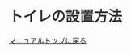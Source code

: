 # トイレの設置方法

[マニュアルトップに戻る](README.md)

<!DOCTYPE html>
<html lang="ja">
<head>
    <meta charset="UTF-8">
    <meta name="viewport" content="width=device-width, initial-scale=1.0">
    <title>トイレの設置手順</title>
    <style>
        body {
            font-family: 'Hiragino Sans', 'Hiragino Kaku Gothic ProN', 'Noto Sans JP', sans-serif;
            margin: 0;
            padding: 20px;
            color: #333;
            max-width: 800px;
            margin: 0 auto;
        }
        
        h1 {
            text-align: center;
            color: #333;
            margin-bottom: 20px;
            border-bottom: 1px solid #ccc;
            padding-bottom: 10px;
        }
        
        .section-container {
            display: block;
            margin-bottom: 20px;
        }
        
        .section {
            width: 100%;
            background-color: #f9f9f9;
            border-radius: 5px;
            padding: 15px;
            box-shadow: 0 1px 3px rgba(0,0,0,0.1);
            margin-bottom: 20px;
            box-sizing: border-box;
        }
        
        .section-title {
            font-size: 18px;
            color: #1a73e8;
            margin-top: 0;
            margin-bottom: 15px;
            font-weight: bold;
            background-color: #1a73e8;
            color: white;
            padding: 8px 15px;
            border-radius: 3px;
        }
        
        .step-container {
            margin-bottom: 10px;
            padding: 0 5px;
        }
        
        .step {
            display: flex;
            align-items: flex-start;
            margin-bottom: 8px;
        }
        
        .step-number {
            background-color: #1a73e8;
            color: white;
            width: 24px;
            height: 24px;
            border-radius: 50%;
            display: flex;
            justify-content: center;
            align-items: center;
            margin-right: 10px;
            flex-shrink: 0;
            font-size: 14px;
        }
        
        .step-content {
            flex: 1;
        }
        
        .tools-materials {
            display: block;
            margin-bottom: 20px;
        }
        
        .tools-materials-section {
            width: 100%;
            background-color: #f9f9f9;
            border-radius: 5px;
            padding: 15px;
            box-shadow: 0 1px 3px rgba(0,0,0,0.1);
            margin-bottom: 20px;
            box-sizing: border-box;
        }
        
        .tools-materials-title {
            font-size: 18px;
            color: #333;
            margin-top: 0;
            margin-bottom: 15px;
            font-weight: bold;
            background-color: #333;
            color: white;
            padding: 8px 15px;
            border-radius: 3px;
        }
        
        .tools-materials-list {
            display: flex;
            flex-wrap: wrap;
        }
        
        .tool-material-item {
            width: 50%;
            display: flex;
            align-items: center;
            margin-bottom: 8px;
        }
        
        .tool-material-item:before {
            content: "•";
            color: #1a73e8;
            margin-right: 8px;
            font-weight: bold;
        }
        
        .notes {
            background-color: #fef2f2;
            border-radius: 5px;
            padding: 15px;
            margin-top: 20px;
            border-left: 4px solid #dc2626;
        }
        
        .notes-title {
            font-size: 18px;
            color: #dc2626;
            margin-top: 0;
            margin-bottom: 10px;
            font-weight: bold;
        }
        
        .note-item {
            display: flex;
            align-items: flex-start;
            margin-bottom: 5px;
        }
        
        .note-item:before {
            content: "•";
            color: #dc2626;
            margin-right: 8px;
            font-weight: bold;
        }
        
        .see-more {
            text-align: right;
            color: #1a73e8;
            font-size: 14px;
            margin-top: 10px;
            cursor: pointer;
        }
    </style>
</head>
<body>
    <h1>トイレの設置手順</h1>
    
    <div class="section-container">
        <div class="section">
            <h2 class="section-title">1. 準備作業</h2>
            <div class="step-container">
                <div class="step">
                    <div class="step-number">1</div>
                    <div class="step-content">水道の元栓を閉める</div>
                </div>
                <div class="step">
                    <div class="step-number">2</div>
                    <div class="step-content">古いトイレの撤去</div>
                </div>
                <div class="step">
                    <div class="step-number">3</div>
                    <div class="step-content">床の清掃・確認</div>
                </div>
            </div>
            <div class="see-more" id="toggle-details">追加作業の詳細を見る</div>
            
            <div id="additional-details" style="display: none; margin-top: 15px;">
                <div class="section-detail">
                    <h3 style="font-size: 16px; margin-bottom: 10px; color: #333; background-color: #e6f2ff; padding: 5px 10px;">詳細な手順</h3>
                    <ul style="list-style-type: none; padding-left: 10px; margin-top: 5px;">
                        <li style="margin-bottom: 5px; font-size: 14px;">• 水道メーターを確認しておきましょう</li>
                        <li style="margin-bottom: 5px; font-size: 14px;">• 工具の準備をしておく</li>
                        <li style="margin-bottom: 5px; font-size: 14px;">• 作業スペースを確保する</li>
                        <li style="margin-bottom: 5px; font-size: 14px;">• 排水口の寸法を測定しておく</li>
                    </ul>
                </div>
                
                <div class="step-container" style="margin-top: 15px;">
                    <div class="step">
                        <div class="step-number" style="background-color: #2196F3;">1</div>
                        <div class="step-content">給水管からの水漏れがないことを確認してから、慎重に元栓を時計回りに回して閉めます</div>
                    </div>
                    <div class="step">
                        <div class="step-number" style="background-color: #2196F3;">2</div>
                        <div class="step-content">タンクの水を抜いてから、給水管を外します（水が残っている場合があります）</div>
                    </div>
                    <div class="step">
                        <div class="step-number" style="background-color: #2196F3;">3</div>
                        <div class="step-content">床のボルトカバーを外し、ナットを緩めて取り外します（古いボルトは錆びている場合があります）</div>
                    </div>
                    <div class="step">
                        <div class="step-number" style="background-color: #2196F3;">4</div>
                        <div class="step-content">トイレと床の間のコーキングをカッターなどで慎重に切り離します</div>
                    </div>
                </div>
                
                <div class="notes" style="background-color: #ffebee; padding: 10px; margin-top: 15px; border-left: 3px solid #f44336; font-size: 14px;">
                    <h4 style="margin-top: 0; margin-bottom: 5px; color: #d32f2f;">注意点</h4>
                    <div style="margin-bottom: 5px;">• 古いトイレの撤去作業は力が必要になることがあります。無理をせず二人で行うことをお勧めします。</div>
                    <div style="margin-bottom: 5px;">• 給水管や排水管を取り外す際は、床や壁を傷つけないように注意してください。</div>
                    <div style="margin-bottom: 5px;">• 古いボルトが錆びついている場合は、潤滑油を使用するか専門家に相談することをお勧めします。</div>
                </div>
                
                <div class="tips" style="background-color: #e8f5e9; padding: 10px; margin-top: 15px; border-left: 3px solid #4caf50; font-size: 14px;">
                    <h4 style="margin-top: 0; margin-bottom: 5px; color: #2e7d32;">アドバイス</h4>
                    <div style="margin-bottom: 5px;">• 作業前に写真を撮っておくと、配管の位置や接続方法を覚えておくのに役立ちます。特にトイレの裏側の配管接続は複雑な場合があります。</div>
                    <div style="margin-bottom: 5px;">• 古いワックスリングは完全に取り除き、床の排水口周辺をよく清掃してください。残留物があると新しいトイレの設置に影響します。</div>
                </div>
            </div>
            
            <script>
                document.getElementById('toggle-details').addEventListener('click', function() {
                    var details = document.getElementById('additional-details');
                    if (details.style.display === 'none') {
                        details.style.display = 'block';
                        this.textContent = '詳細を閉じる';
                    } else {
                        details.style.display = 'none';
                        this.textContent = '追加作業の詳細を見る';
                    }
                });
            </script>
        </div>
        
        <div class="section">
            <h2 class="section-title">2. 設置準備</h2>
            <div class="step-container">
                <div class="step">
                    <div class="step-number">4</div>
                    <div class="step-content">新しいトイレの設置準備</div>
                </div>
                <div class="step">
                    <div class="step-number">5</div>
                    <div class="step-content">ワックスリングの設置</div>
                </div>
            </div>
            <div class="see-more" id="toggle-details-2">追加作業の詳細を見る</div>
            
            <div id="additional-details-2" style="display: none; margin-top: 15px;">
                <div class="section-detail">
                    <h3 style="font-size: 16px; margin-bottom: 10px; color: #333; background-color: #e6f2ff; padding: 5px 10px;">詳細な手順</h3>
                    <ul style="list-style-type: none; padding-left: 10px; margin-top: 5px;">
                        <li style="margin-bottom: 5px; font-size: 14px;">• 開封前に新しいトイレの部品をすべて確認する</li>
                        <li style="margin-bottom: 5px; font-size: 14px;">• 説明書を一読しておく</li>
                        <li style="margin-bottom: 5px; font-size: 14px;">• 排水口の寸法と新しいトイレの適合を再確認</li>
                        <li style="margin-bottom: 5px; font-size: 14px;">• 床のフランジの状態を確認する</li>
                    </ul>
                </div>
                
                <div class="step-container" style="margin-top: 15px;">
                    <div class="step">
                        <div class="step-number" style="background-color: #2196F3;">1</div>
                        <div class="step-content">床のフランジ（排水口）に損傷がないか確認します。損傷がある場合は修理または交換が必要です</div>
                    </div>
                    <div class="step">
                        <div class="step-number" style="background-color: #2196F3;">2</div>
                        <div class="step-content">新しい固定ボルトをフランジの溝に差し込みます。頭を下にして正しい位置に設置してください</div>
                    </div>
                    <div class="step">
                        <div class="step-number" style="background-color: #2196F3;">3</div>
                        <div class="step-content">新しいワックスリングをフランジの上に置きます。テーパー側が上になるように設置するか、メーカーの指示に従ってください</div>
                    </div>
                    <div class="step">
                        <div class="step-number" style="background-color: #2196F3;">4</div>
                        <div class="step-content">ワックスリングは指で押さえたり形を変えたりしないでください。変形すると密閉性が損なわれます</div>
                    </div>
                </div>
                
                <div class="notes" style="background-color: #ffebee; padding: 10px; margin-top: 15px; border-left: 3px solid #f44336; font-size: 14px;">
                    <h4 style="margin-top: 0; margin-bottom: 5px; color: #d32f2f;">注意点</h4>
                    <div style="margin-bottom: 5px;">• フランジの高さが床面より低い場合、フランジエクステンダーが必要になることがあります。</div>
                    <div style="margin-bottom: 5px;">• ワックスリングは一度使用したら再利用できません。設置に失敗した場合は新しいものを使用してください。</div>
                    <div style="margin-bottom: 5px;">• 床が平らでない場合は、設置前に床の修正が必要になる場合があります。</div>
                </div>
                
                <div class="tips" style="background-color: #e8f5e9; padding: 10px; margin-top: 15px; border-left: 3px solid #4caf50; font-size: 14px;">
                    <h4 style="margin-top: 0; margin-bottom: 5px; color: #2e7d32;">アドバイス</h4>
                    <div style="margin-bottom: 5px;">• ワックスリングの代わりにゴム製のリングを使用することもできます。ゴム製リングは再利用可能で設置が簡単です。</div>
                    <div style="margin-bottom: 5px;">• 固定ボルトが動かないように、一時的にマスキングテープで固定すると作業がしやすくなります。</div>
                    <div style="margin-bottom: 5px;">• トイレ設置時に姿勢を低くするため、あらかじめ膝当てパッドを用意しておくと便利です。</div>
                </div>
            </div>
            
            <script>
                document.getElementById('toggle-details-2').addEventListener('click', function() {
                    var details = document.getElementById('additional-details-2');
                    if (details.style.display === 'none') {
                        details.style.display = 'block';
                        this.textContent = '詳細を閉じる';
                    } else {
                        details.style.display = 'none';
                        this.textContent = '追加作業の詳細を見る';
                    }
                });
            </script>
        </div>
        
        <div class="section">
            <h2 class="section-title">3. 本体設置</h2>
            <div class="step-container">
                <div class="step">
                    <div class="step-number">6</div>
                    <div class="step-content">トイレ本体の設置</div>
                </div>
                <div class="step">
                    <div class="step-number">7</div>
                    <div class="step-content">給水管の接続</div>
                </div>
                <div class="step">
                    <div class="step-number">8</div>
                    <div class="step-content">タンクと便器の接続</div>
                </div>
                <div class="step">
                    <div class="step-number">9</div>
                    <div class="step-content">固定ボルトの締め付け</div>
                </div>
            </div>
            <div class="see-more" id="toggle-details-3">追加作業の詳細を見る</div>
            
            <div id="additional-details-3" style="display: none; margin-top: 15px;">
                <div class="section-detail">
                    <h3 style="font-size: 16px; margin-bottom: 10px; color: #333; background-color: #e6f2ff; padding: 5px 10px;">詳細な手順</h3>
                    <ul style="list-style-type: none; padding-left: 10px; margin-top: 5px;">
                        <li style="margin-bottom: 5px; font-size: 14px;">• 設置前に便器とタンクの部品を確認</li>
                        <li style="margin-bottom: 5px; font-size: 14px;">• ガスケットやシールの位置を確認</li>
                        <li style="margin-bottom: 5px; font-size: 14px;">• 便器内部の固定具を準備</li>
                        <li style="margin-bottom: 5px; font-size: 14px;">• 給水管の新品への交換を検討</li>
                    </ul>
                </div>
                
                <div class="step-container" style="margin-top: 15px;">
                    <div class="step">
                        <div class="step-number" style="background-color: #2196F3;">1</div>
                        <div class="step-content">便器を慎重に固定ボルトの上に合わせます。この時、便器を前後左右に少し動かして調整し、ワックスリングに正確に合わせます</div>
                    </div>
                    <div class="step">
                        <div class="step-number" style="background-color: #2196F3;">2</div>
                        <div class="step-content">便器が正しい位置に来たら、ワックスリングの上にしっかりと押し下げて密閉します。この時、便器を強く押し付けるようにします</div>
                    </div>
                    <div class="step">
                        <div class="step-number" style="background-color: #2196F3;">3</div>
                        <div class="step-content">固定ボルトにワッシャーとナットを取り付け、交互に少しずつ締めていきます。強く締めすぎると陶器が割れる恐れがあるので注意してください</div>
                    </div>
                    <div class="step">
                        <div class="step-number" style="background-color: #2196F3;">4</div>
                        <div class="step-content">タンクのボトムガスケットを確認し、便器の給水口に合わせてタンクを設置します。取付ボルトを使用してタンクを便器に固定します</div>
                    </div>
                    <div class="step">
                        <div class="step-number" style="background-color: #2196F3;">5</div>
                        <div class="step-content">給水管を取り付ける前に、給水ナットにゴムワッシャーが正しく入っていることを確認します</div>
                    </div>
                    <div class="step">
                        <div class="step-number" style="background-color: #2196F3;">6</div>
                        <div class="step-content">給水管をタンクと給水栓に接続します。この時、給水管をねじらないように注意しながら手で締めた後、レンチで1/4回転程度締めます</div>
                    </div>
                </div>
                
                <div class="notes" style="background-color: #ffebee; padding: 10px; margin-top: 15px; border-left: 3px solid #f44336; font-size: 14px;">
                    <h4 style="margin-top: 0; margin-bottom: 5px; color: #d32f2f;">注意点</h4>
                    <div style="margin-bottom: 5px;">• 固定ボルトの締め付けは均等に行い、片側だけ強く締めないようにしてください。</div>
                    <div style="margin-bottom: 5px;">• 便器が揺れる場合は、プラスチック製のシムを使用して水平を調整してください。</div>
                    <div style="margin-bottom: 5px;">• タンクと便器の接続部からの水漏れは非常に厄介です。タンク取付け時はガスケットの位置に十分注意してください。</div>
                    <div style="margin-bottom: 5px;">• 給水管の接続部は最も水漏れが起こりやすい場所です。必要以上に締め付けるとナットが割れる恐れがあります。</div>
                </div>
                
                <div class="tips" style="background-color: #e8f5e9; padding: 10px; margin-top: 15px; border-left: 3px solid #4caf50; font-size: 14px;">
                    <h4 style="margin-top: 0; margin-bottom: 5px; color: #2e7d32;">アドバイス</h4>
                    <div style="margin-bottom: 5px;">• 便器の取り付け前に、床が水平かどうか水準器で確認しておくと良いでしょう。</div>
                    <div style="margin-bottom: 5px;">• 給水管は柔軟性のあるステンレスメッシュタイプを使用すると、取り付けが簡単で長持ちします。</div>
                    <div style="margin-bottom: 5px;">• ボルトカバーを取り付ける前に、少量のシリコングリースをボルトに塗っておくと、将来の取り外しが容易になります。</div>
                    <div style="margin-bottom: 5px;">• タンクの取り付け時は、タンク内部の部品が正しく配置されているか確認してから便器に設置してください。</div>
                </div>
            </div>
            
            <script>
                document.getElementById('toggle-details-3').addEventListener('click', function() {
                    var details = document.getElementById('additional-details-3');
                    if (details.style.display === 'none') {
                        details.style.display = 'block';
                        this.textContent = '詳細を閉じる';
                    } else {
                        details.style.display = 'none';
                        this.textContent = '追加作業の詳細を見る';
                    }
                });
            </script>
        </div>
        
        <div class="section">
            <h2 class="section-title">4. 仕上げ確認</h2>
            <div class="step-container">
                <div class="step">
                    <div class="step-number">10</div>
                    <div class="step-content">水漏れテスト</div>
                </div>
                <div class="step">
                    <div class="step-number">11</div>
                    <div class="step-content">コーキング処理</div>
                </div>
                <div class="step">
                    <div class="step-number">12</div>
                    <div class="step-content">最終確認</div>
                </div>
            </div>
            <div class="see-more" id="toggle-details-4">追加作業の詳細を見る</div>
            
            <div id="additional-details-4" style="display: none; margin-top: 15px;">
                <div class="section-detail">
                    <h3 style="font-size: 16px; margin-bottom: 10px; color: #333; background-color: #e6f2ff; padding: 5px 10px;">詳細な手順</h3>
                    <ul style="list-style-type: none; padding-left: 10px; margin-top: 5px;">
                        <li style="margin-bottom: 5px; font-size: 14px;">• 水道の元栓を開く前の最終確認</li>
                        <li style="margin-bottom: 5px; font-size: 14px;">• 接続部すべての目視確認</li>
                        <li style="margin-bottom: 5px; font-size: 14px;">• タンク内部の調整機構の確認</li>
                        <li style="margin-bottom: 5px; font-size: 14px;">• 水量調整の確認方法</li>
                    </ul>
                </div>
                
                <div class="step-container" style="margin-top: 15px;">
                    <div class="step">
                        <div class="step-number" style="background-color: #2196F3;">1</div>
                        <div class="step-content">水道の元栓をゆっくりと開きます。急に開くと水圧で接続部に負担がかかります</div>
                    </div>
                    <div class="step">
                        <div class="step-number" style="background-color: #2196F3;">2</div>
                        <div class="step-content">タンクに水が溜まる間に、給水管の接続部や便器とタンクの接続部からの水漏れがないか注意深く確認します</div>
                    </div>
                    <div class="step">
                        <div class="step-number" style="background-color: #2196F3;">3</div>
                        <div class="step-content">タンクが満水になったら、水が適切なレベルで止まるか確認します。必要に応じてフロートの位置を調整してください</div>
                    </div>
                    <div class="step">
                        <div class="step-number" style="background-color: #2196F3;">4</div>
                        <div class="step-content">トイレを数回流して、便器とフランジの接続部からの水漏れがないか確認します。漏れがあればワックスリングの再設置が必要です</div>
                    </div>
                    <div class="step">
                        <div class="step-number" style="background-color: #2196F3;">5</div>
                        <div class="step-content">水漏れがないことを確認したら、トイレの底部にシリコンコーキングを施します。ただし、トイレの後ろ側は水漏れを早期発見できるようにコーキングしないことをお勧めします</div>
                    </div>
                    <div class="step">
                        <div class="step-number" style="background-color: #2196F3;">6</div>
                        <div class="step-content">コーキングが乾いたら、ボルトカバーを設置し、便座を取り付けて作業完了です</div>
                    </div>
                </div>
                
                <div class="notes" style="background-color: #ffebee; padding: 10px; margin-top: 15px; border-left: 3px solid #f44336; font-size: 14px;">
                    <h4 style="margin-top: 0; margin-bottom: 5px; color: #d32f2f;">注意点</h4>
                    <div style="margin-bottom: 5px;">• 水漏れの確認は十分な時間をかけて行ってください。微小な水漏れが後々大きな問題になることがあります。</div>
                    <div style="margin-bottom: 5px;">• コーキングは防水性と抗菌性のあるシリコン製のものを使用してください。</div>
                    <div style="margin-bottom: 5px;">• コーキング後は24時間程度使用を控え、完全に乾燥させてください。</div>
                    <div style="margin-bottom: 5px;">• タンク内の水位が高すぎると、オーバーフロー管から水が漏れることがあります。適切な水位に調整してください。</div>
                </div>
                
                <div class="tips" style="background-color: #e8f5e9; padding: 10px; margin-top: 15px; border-left: 3px solid #4caf50; font-size: 14px;">
                    <h4 style="margin-top: 0; margin-bottom: 5px; color: #2e7d32;">アドバイス</h4>
                    <div style="margin-bottom: 5px;">• コーキングを綺麗に仕上げるには、コーキングガンで線を引いた後、水で濡らした指でなぞると滑らかになります。</div>
                    <div style="margin-bottom: 5px;">• 設置完了後、トイレットペーパーを一枚便器内に置いて流してみると、水流の強さを確認できます。</div>
                    <div style="margin-bottom: 5px;">• 新しいトイレの取扱説明書は保管しておき、将来のメンテナンスや部品交換の際に参照できるようにしておくと便利です。</div>
                    <div style="margin-bottom: 5px;">• 設置後1週間程度は定期的に水漏れがないか確認することをお勧めします。特に便器の底部は注意深く観察してください。</div>
                </div>
            </div>
            
            <script>
                document.getElementById('toggle-details-4').addEventListener('click', function() {
                    var details = document.getElementById('additional-details-4');
                    if (details.style.display === 'none') {
                        details.style.display = 'block';
                        this.textContent = '詳細を閉じる';
                    } else {
                        details.style.display = 'none';
                        this.textContent = '追加作業の詳細を見る';
                    }
                });
            </script>
        </div>
    </div>
    
    <div class="tools-materials-section">
        <h2 class="tools-materials-title">必要な工具</h2>
        <div class="tools-materials-list">
            <div class="tool-material-item">モンキーレンチ</div>
            <div class="tool-material-item">スパナ</div>
            <div class="tool-material-item">ドライバー</div>
            <div class="tool-material-item">コーキングガン</div>
            <div class="tool-material-item">パテナイフ</div>
        </div>
    </div>
    
    <div class="tools-materials-section">
        <h2 class="tools-materials-title">必要な材料</h2>
        <div class="tools-materials-list">
            <div class="tool-material-item">トイレ一式</div>
            <div class="tool-material-item">ワックスリング</div>
            <div class="tool-material-item">シリコンコーキング</div>
            <div class="tool-material-item">給水管</div>
            <div class="tool-material-item">固定ボルト</div>
        </div>
    </div>
    
    <div class="notes">
        <h2 class="notes-title">注意事項</h2>
        <div class="note-item">水道の元栓を必ず閉める</div>
        <div class="note-item">重いトイレは二人で持つ</div>
        <div class="note-item">水漏れを必ず確認</div>
        <div class="note-item">不安な場合は専門業者に依頼</div>
    </div>
</body>
</html>
